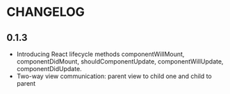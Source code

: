 # CHANGELOG

## 0.1.3
* Introducing React lifecycle methods componentWillMount, componentDidMount, shouldComponentUpdate, componentWillUpdate, componentDidUpdate.
* Two-way view communication: parent view to child one and child to parent
